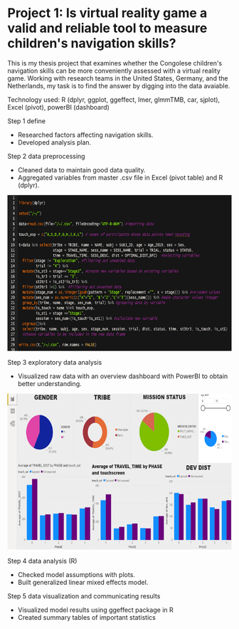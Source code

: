 # Project 1: Is virtual reality game a valid and reliable tool to measure children's navigation skills?
This is my thesis project that examines whether the Congolese children's navigation skills can be more conveniently assessed with a virtual reality game. Working with research teams in the United States, Germany, and the Netherlands, my task is to find the answer by digging into the data avaiable. 

Technology used: R (dplyr, ggplot, ggeffect, lmer, glmmTMB, car, sjplot), Excel (pivot), powerBI (dashboard)

Step 1 define
- Researched factors affecting navigation skills.
- Developed analysis plan.

Step 2 data preprocessing
- Cleaned data to maintain good data quality.
- Aggregated variables from master .csv file in Excel (pivot table) and R (dplyr).

<img src= "https://github.com/unisevis/unise_portfolio/blob/main/images/example%20r%20code%20data%20wrangling.png" width="700" height="350">

Step 3 exploratory data analysis
- Visualized raw data with an overview dashboard with PowerBI to obtain better understanding.

<img src="https://github.com/unisevis/unise_portfolio/blob/main/images/example%20power%20bi%20dashboard.png" width="600" height="350">

Step 4 data analysis (R)
- Checked model assumptions with plots.
- Built generalized linear mixed effects model.

Step 5 data visualization and communicating results
- Visualized model results using ggeffect package in R
- Created summary tables of important statistics

